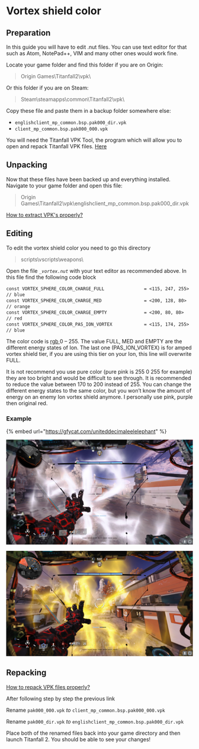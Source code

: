 # Vortex shield color

## Preparation

In this guide you will have to edit .nut files. You can use text editor for that such as Atom, NotePad++, VIM and many other ones would work fine.

Locate your game folder and find this folder if you are on Origin:

> Origin Games\Titanfall2\vpk\\

Or this folder if you are on Steam:

> Steam\steamapps\common\Titanfall2\vpk\\

Copy these file and paste them in a backup folder somewhere else:

* `englishclient_mp_common.bsp.pak000_dir.vpk`
* `client_mp_common.bsp.pak000_000.vpk`

You will need the Titanfall VPK Tool, the program which will allow you to open and repack Titanfall VPK files. [Here](https://noskill.gitbook.io/titanfall2/how-to-start-modding/modding-tools)

## Unpacking

Now that these files have been backed up and everything installed. Navigate to your game folder and open this file:

> Origin Games\Titanfall2\vpk\englishclient\_mp\_common.bsp.pak000\_dir.vpk

[How to extract VPK's properly?](https://noskill.gitbook.io/titanfall2/how-to-start-modding/how-to-backup-extract-and-repack)

## Editing

To edit the vortex shield color you need to go this directory

> scripts\vscripts\weapons\\

Open the file _`_vortex.nut`_ with your text editor as recommended above. In this file find the following code block

```
const VORTEX_SPHERE_COLOR_CHARGE_FULL               = <115, 247, 255>   // blue
const VORTEX_SPHERE_COLOR_CHARGE_MED                = <200, 128, 80>    // orange
const VORTEX_SPHERE_COLOR_CHARGE_EMPTY              = <200, 80, 80>     // red
const VORTEX_SPHERE_COLOR_PAS_ION_VORTEX            = <115, 174, 255>   // blue
```

The color code is [rgb ](../../../documentation/textures/colors/#rgb)0 – 255. The value FULL, MED and EMPTY are the different energy states of Ion. The last one (PAS\_ION\_VORTEX) is for amped vortex shield tier, if you are using this tier on your Ion, this line will overwrite FULL.

It is not recommend you use pure color (pure pink is 255 0 255 for example) they are too bright and would be difficult to see through. It is recommended to reduce the value between 170 to 200 instead of 255. You can change the different energy states to the same color, but you won’t know the amount of energy on an enemy Ion vortex shield anymore. I personally use pink, purple then original red.

### Example

{% embed url="https://gfycat.com/uniteddecimaleelelephant" %}

![](../../../.gitbook/assets/White.png)

![](../../../.gitbook/assets/Yellow.png)

## Repacking

[How to repack VPK files properly?](https://noskill.gitbook.io/titanfall2/how-to-start-modding/how-to-backup-extract-and-repack)

After following step by step the previous link

Rename `pak000_000.vpk` _to_ `client_mp_common.bsp.pak000_000.vpk`

Rename `pak000_dir.vpk` _to_ `englishclient_mp_common.bsp.pak000_dir.vpk`

Place both of the renamed files back into your game directory and then launch Titanfall 2. You should be able to see your changes!
